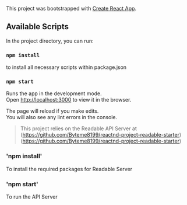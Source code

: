 This project was bootstrapped with [Create React App](https://github.com/facebookincubator/create-react-app).

## Available Scripts

In the project directory, you can run:

### `npm install`

to install all necessary scripts within package.json

### `npm start`

Runs the app in the development mode.<br>
Open [http://localhost:3000](http://localhost:3000) to view it in the browser.

The page will reload if you make edits.<br>
You will also see any lint errors in the console.


> This project relies on the Readable API Server at (https://github.com/Byteme8199/reactnd-project-readable-starter)(https://github.com/Byteme8199/reactnd-project-readable-starter)

### 'npm install'

To install the required packages for Readable Server

### 'npm start'

To run the API Server